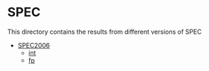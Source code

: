 # SPEC

This directory contains the results from different versions of SPEC

- [SPEC2006](./2006)
    - [int](./2006/int)
    - [fp](./2006/fp)
